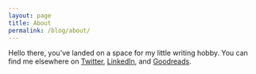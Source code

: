 ```yaml
---
layout: page
title: About
permalink: /blog/about/
---
```


Hello there, you've landed on a space for my little writing hobby. You can find me elsewhere on [Twitter](https://twitter.com/_LucyYu), [LinkedIn](https://www.linkedin.com/in/lucyu), and [Goodreads](https://www.goodreads.com/user/show/27164358-lucy-yu). 
